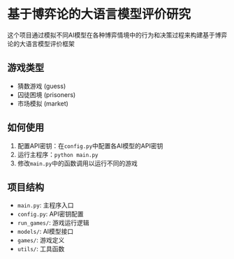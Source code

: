 # 基于博弈论的大语言模型评价研究

这个项目通过模拟不同AI模型在各种博弈情境中的行为和决策过程来构建基于博弈论的大语言模型评价框架

## 游戏类型

- 猜数游戏 (guess)
- 囚徒困境 (prisoners)
- 市场模拟 (market)

## 如何使用

1. 配置API密钥：在`config.py`中配置各AI模型的API密钥
2. 运行主程序：`python main.py`
3. 修改`main.py`中的函数调用以运行不同的游戏

## 项目结构

- `main.py`: 主程序入口
- `config.py`: API密钥配置
- `run_games/`: 游戏运行逻辑
- `models/`: AI模型接口
- `games/`: 游戏定义
- `utils/`: 工具函数 